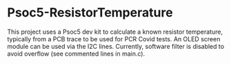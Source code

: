 # Psoc5-ResistorTemperature
This project uses a Psoc5 dev kit to calculate a known resistor temperature, typically from a PCB trace to be used for PCR Covid tests. 
An OLED screen module can be used via the I2C lines.
Currently, software filter is disabled to avoid overflow (see commented lines in main.c).
